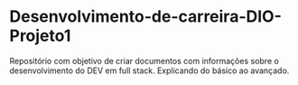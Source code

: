 # Desenvolvimento-de-carreira-DIO-Projeto1
Repositório com objetivo de criar documentos com informações sobre o desenvolvimento do DEV em full stack. Explicando do básico ao avançado.

